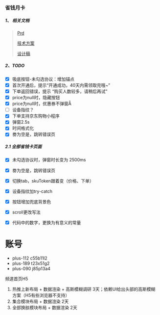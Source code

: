 ### 省钱月卡

##### 1、 相关文档

> [Prd](http://cf.jd.com/pages/viewpage.action?pageId=232560372)
>
> [技术方案](https://cf.jd.com/pages/viewpage.action?pageId=240767107)
>
> [设计稿](http://relay.jd.com/web/project/0dbc2db0-e83d-404a-b3f0-10164be52994)

##### 2、TODO

+ [x] 吸底按钮-未勾选协议：增加锚点
+ [x] 首次开通后，提示“开通成功，40天内需领取完哦~”
+ [x] 下单返回错误，提示 “购买人数较多，请稍后再试”
+ [x] price为null时，隐藏按钮
+ [x] price为null时，优惠券不弹窗Å
+ [ ] 设备指纹？
+ [x] 下单支持京东购物小程序
+ [x] 弹窗2.5s
+ [x] 时间格式化
+ [x] 劵为空是，跳转错误页

##### 2.1 全部省钱卡页面

+ [x] 未勾选协议时，弹窗时长变为 2500ms
+ [x] 劵为空是，跳转错误页
+ [x] 切换tab，skuToken跟着变（价格、下单）
+ [x] 设备指纹加try-catch
+ [x] 按钮增加兜底背景色
+ [x] scroll更改写法
+ [x] 代码中的数字，更换为有意义的常量











# 账号

+ plus-112 c55b11l2
+ plus-189 t23x51g2
+ plus-090 j85p13a4





频道首页H5

1. 热推上新布局 + 数据渲染 + 高斯模糊调研   3天；依赖UI给出头部的高斯模糊方案（H5有些浏览器不支持）
2. 集合模块布局 + 数据渲染  2天
3. 全部换肤模块布局 + 数据渲染  2天